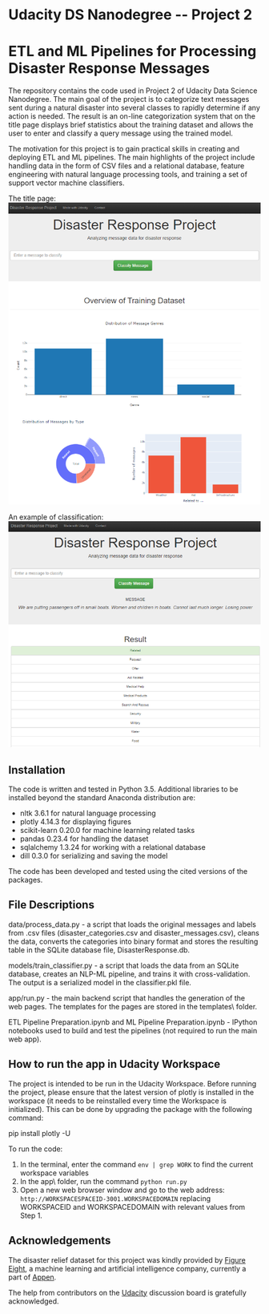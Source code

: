 # Udacity DS Nanodegree -- Project 2

 # ETL and ML Pipelines for Processing Disaster Response Messages

 The repository contains the code used in Project 2 of Udacity Data Science Nanodegree. The main goal of the project is to categorize text messages sent during a natural disaster into several classes to rapidly determine if any action is needed. The result is an on-line categorization system that on the title page displays brief statistics about the training dataset and allows the user to enter and classify a query message using the trained model.

 The motivation for this project is to gain practical skills in creating and deploying ETL and ML pipelines. The main highlights of the project include handling data in the form of CSV files and a relational database, feature engineering with natural language processing tools, and training a set of support vector machine classifiers.

 The title page:
 ![Title page](screenshots/title.png)

 An example of classification:
 ![Classification](screenshots/classification.png)


 ## Installation <a name="installation"></a>

 The code is written and tested in Python 3.5. Additional libraries to be installed beyond the standard Anaconda distribution are:

- nltk 3.6.1 for natural language processing
- plotly 4.14.3 for displaying figures
- scikit-learn 0.20.0 for machine learning related tasks
- pandas 0.23.4 for handling the dataset
- sqlalchemy 1.3.24 for working with a relational database
- dill 0.3.0 for serializing and saving the model

The code has been developed and tested using the cited versions of the packages.


 ## File Descriptions <a name="files"></a>

  data/process_data.py - a script that loads the original messages and labels from .csv files (disaster_categories.csv and disaster_messages.csv), cleans the data, converts the categories into binary format and stores the resulting table in the SQLite database file, DisasterResponse.db.

  models/train_classifier.py - a script that loads the data from an SQLite database, creates an NLP-ML pipeline, and trains it with cross-validation. The output is a serialized model in the classifier.pkl file.

  app/run.py - the main backend script that handles the generation of the web pages. The templates for the pages are stored in the templates\ folder.

  ETL Pipeline Preparation.ipynb and ML Pipeline Preparation.ipynb - IPython notebooks used to build and test the pipelines (not required to run the main web app).


 ## How to run the app in Udacity Workspace

 The project is intended to be run in the Udacity Workspace. Before running the project, please ensure that the latest version of plotly is installed in the workspace (it needs to be reinstalled every time the Workspace is initialized). This can be done by upgrading the package with the following command:

 pip install plotly -U

To run the code:
 1. In the terminal, enter the command `env | grep WORK` to find the current workspace variables
 2. In the app\ folder, run the command `python run.py`
 3. Open a new web browser window and go to the web address:
 `http://WORKSPACESPACEID-3001.WORKSPACEDOMAIN` replacing WORKSPACEID and WORKSPACEDOMAIN with relevant values from Step 1.


 ## Acknowledgements

 The disaster relief dataset for this project was kindly provided by <a href="https://en.wikipedia.org/wiki/Figure_Eight_Inc.">Figure Eight</a>, a machine learning and artificial intelligence company, currently a part of <a href="https://appen.com/">Appen</a>.

 The help from contributors on the <a href="https://www.udacity.com/">Udacity</a> discussion board is gratefully acknowledged.
